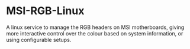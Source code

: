 # MSI-RGB-Linux
A linux service to manage the RGB headers on MSI motherboards, giving more interactive control over the colour based on system information, or using configurable setups.
